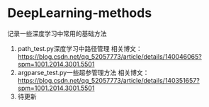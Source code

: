 # DeepLearning-methods
记录一些深度学习中常用的基础方法
1. path_test.py深度学习中路径管理
相关博文：https://blog.csdn.net/qq_52057773/article/details/140046065?spm=1001.2014.3001.5501
2. argparse_test.py一些超参管理方法
相关博文：https://blog.csdn.net/qq_52057773/article/details/140351657?spm=1001.2014.3001.5501
3. 待更新
